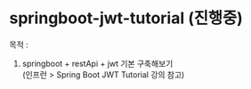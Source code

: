 # springboot-jwt-tutorial (진행중)

목적 : 
1. springboot + restApi + jwt 기본 구축해보기   
(인프런 > Spring Boot JWT Tutorial 강의 참고)

